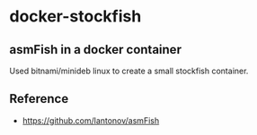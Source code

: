 # docker-stockfish

## asmFish in a docker container

Used bitnami/minideb linux to create a small stockfish container.

## Reference

* https://github.com/lantonov/asmFish
